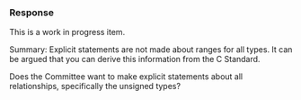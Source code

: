 ### Response

This is a work in progress item.

Summary: Explicit statements are not made about ranges for all types. It can be
argued that you can derive this information from the C Standard.

Does the Committee want to make explicit statements about all relationships,
specifically the unsigned types?

